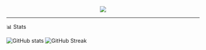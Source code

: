 <div id="header" align="center">
  <img src="https://cdn.akamai.steamstatic.com/steamcommunity/public/images/items/2459330/85cfbc49694b42b562a7dccaa04bf0366f1f03ee.png"/>
</div>

---

📊 Stats

![GitHub stats](https://github-readme-stats.vercel.app/api?username=itsdust0n&show_icons=true&theme=dark)    ![GitHub Streak](https://github-readme-streak-stats.herokuapp.com/?user=itsdust0n&theme=dark) 


<!--
**itsdust0n/itsdust0n** is a ✨ _special_ ✨ repository because its `README.md` (this file) appears on your GitHub profile.

Here are some ideas to get you started:

- 🔭 I’m currently working on ...
- 🌱 I’m currently learning ...
- 👯 I’m looking to collaborate on ...
- 🤔 I’m looking for help with ...
- 💬 Ask me about ...
- 📫 How to reach me: ...
- 😄 Pronouns: ...
- ⚡ Fun fact: ...
-->
